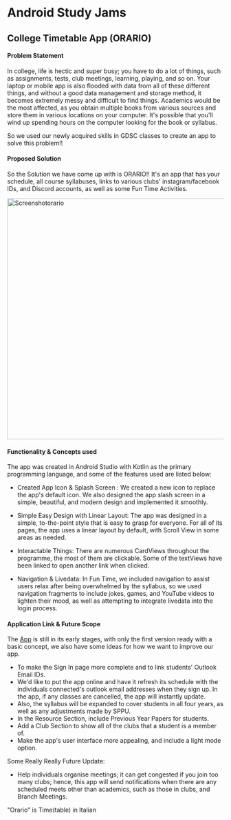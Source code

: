 # Android Study Jams 


 ## College Timetable App  (ORARIO)
 

#### Problem Statement



In college, life is hectic and super busy; you have to do a lot of things, such as assignments, tests, club meetings, learning, playing, and so on. Your laptop or mobile app is also flooded with data from all of these different things, and without a good data management and storage method, it becomes extremely messy and difficult to find things. Academics would be the most affected, as you obtain multiple books from various sources and store them in various locations on your computer. It's possible that you'll wind up spending hours on the computer looking for the book or syllabus.

So we used our newly acquired skills in GDSC classes to create an app to solve this problem!!

#### Proposed Solution



So the Solution we have come up with is ORARIO!!
It's an app that has your schedule, all course syllabuses, links to various clubs' instagram/facebook IDs, and Discord accounts, as well as some Fun Time Activities.

<img width="559" alt="Screenshotorario" src="https://i.imgur.com/2yfsSNn.png">

#### Functionality & Concepts used 


The app was created in Android Studio with Kotlin as the primary programming language, and some of the features used are listed below:

- Created App Icon & Splash Screen : We created a new icon to replace the app's default icon. We also designed the app slash screen in a simple, beautiful, and modern design and implemented it smoothly.

- Simple Easy Design with Linear Layout: The app was designed in a simple, to-the-point style that is easy to grasp for everyone. For all of its pages, the app uses a linear layout by default, with Scroll View in some areas as needed.

- Interactable Things: There are numerous CardViews throughout the programme, the most of them are clickable. Some of the textViews have been linked to open another link when clicked.

- Navigation & Livedata: In Fun Time, we included navigation to assist users relax after being overwhelmed by the syllabus, so we used navigation fragments to include jokes, games, and YouTube videos to lighten their mood, as well as attempting to integrate livedata into the login process.


#### Application Link & Future Scope

The [App](https://drive.google.com/file/d/12mQz6QGHbyeNOrHelYDOZ0VziMCkErqd/view?usp=sharing) is still in its early stages, with only the first version ready with a basic concept, we also have some ideas for how we want to improve our app.



 - To make the Sign In page more complete and to link students' Outlook Email IDs.
 - We'd like to put the app online and have it refresh its schedule with the individuals connected's outlook email addresses when they sign up. In the app, if any classes are cancelled, the app will instantly update.
 - Also, the syllabus will be expanded to cover students in all four years, as well as any adjustments made by SPPU.
 - In the Resource Section, include Previous Year Papers for students.
 - Add a Club Section to show all of the clubs that a student is a member of.
 - Make the app's user interface more appealing, and include a light mode option.

Some Really Really Future Update:

- Help individuals organise meetings; it can get congested if you join too many clubs; hence, this app will send notifications when there are any scheduled meets other than academics, such as those in clubs, and Branch Meetings.


"Orario" is Time(table) in Italian
